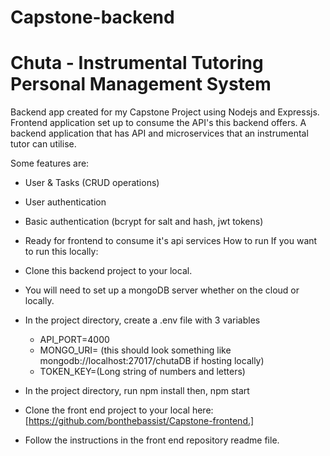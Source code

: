 # Capstone-backend
# Chuta - Instrumental Tutoring Personal Management System
Backend app created for my Capstone Project using Nodejs and Expressjs. Frontend application set up to consume the API's this backend offers.
A backend application that has API and microservices that an instrumental tutor can utilise.

Some features are:
- User & Tasks (CRUD operations)                 
- User authentication            
- Basic authentication (bcrypt for salt and hash, jwt tokens)
- Ready for frontend to consume it's api services
How to run
If you want to run this locally:
- Clone this backend project to your local.
- You will need to set up a mongoDB server whether on the cloud or locally.
- In the project directory, create a .env file with 3 variables 
  - API_PORT=4000 
  - MONGO_URI= (this should look something like mongodb://localhost:27017/chutaDB if hosting locally) 
  - TOKEN_KEY=(Long string of numbers and letters)
- In the project directory, run 
 npm install
 then,
 npm start

- Clone the front end project to your local here: [https://github.com/bonthebassist/Capstone-frontend.]
- Follow the instructions in the front end repository readme file.
